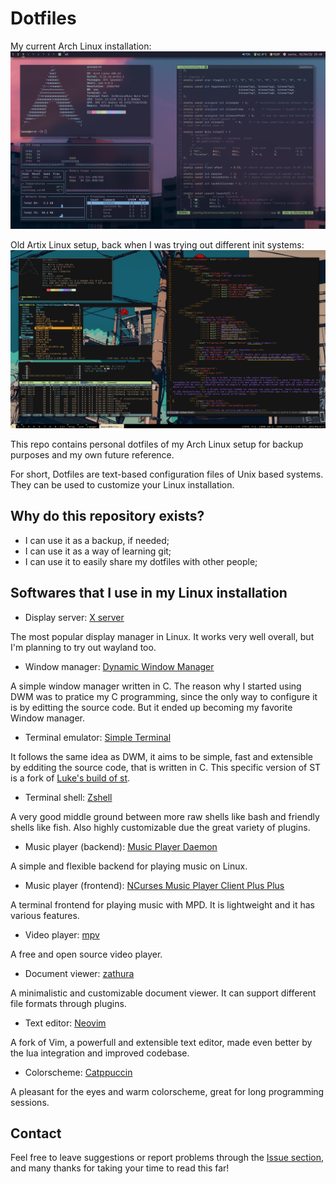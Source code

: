 # Dotfiles
My current Arch Linux installation:
![](Images/DavidPrint1.png)

Old Artix Linux setup, back when I was trying out different init systems:
![](Images/DavidPrint2.png)

This repo contains personal dotfiles of my Arch Linux setup for backup purposes and my own future reference.

For short, Dotfiles are text-based configuration files of Unix based systems. They can be used to customize your Linux installation.

## Why do this repository exists?

- I can use it as a backup, if needed;
- I can use it as a way of learning git;
- I can use it to easily share my dotfiles with other people;

## Softwares that I use in my Linux installation

- Display server: [X server](https://www.x.org/wiki/)

The most popular display manager in Linux. It works very well overall, but I'm planning to try out wayland too.

- Window manager: [Dynamic Window Manager](https://dwm.suckless.org/)

A simple window manager written in C. The reason why I started using DWM was to pratice my C programming, since the only way to configure it is by editting the source code. But it ended up becoming my favorite Window manager.

- Terminal emulator: [Simple Terminal](https://st.suckless.org/)

It follows the same idea as DWM, it aims to be simple, fast and extensible by edditing the source code, that is written in C. This specific version of ST is a fork of [Luke's build of st](https://github.com/LukeSmithxyz/st).

- Terminal shell: [Zshell](https://www.zsh.org/)

A very good middle ground between more raw shells like bash and friendly shells like fish. Also highly customizable due the great variety of plugins.

- Music player (backend): [Music Player Daemon](https://musicpd.org/)

A simple and flexible backend for playing music on Linux.

- Music player (frontend): [NCurses Music Player Client Plus Plus](https://github.com/ncmpcpp/ncmpcpp)

A terminal frontend for playing music with MPD. It is lightweight and it has various features.

- Video player: [mpv](https://mpv.io/)

A free and open source video player.

- Document viewer: [zathura](https://pwmt.org/projects/zathura/)

A minimalistic and customizable document viewer. It can support different file formats through plugins.

- Text editor: [Neovim](https://neovim.io/)

A fork of Vim, a powerfull and extensible text editor, made even better by the lua integration and improved codebase.

- Colorscheme: [Catppuccin](https://github.com/catppuccin/catppuccin)

A pleasant for the eyes and warm colorscheme, great for long programming sessions.

## Contact

Feel free to leave suggestions or report problems through the [Issue section](https://github.com/David-MoreiraJ/David-Dotfiles/issues), and many thanks for taking your time to read this far!

